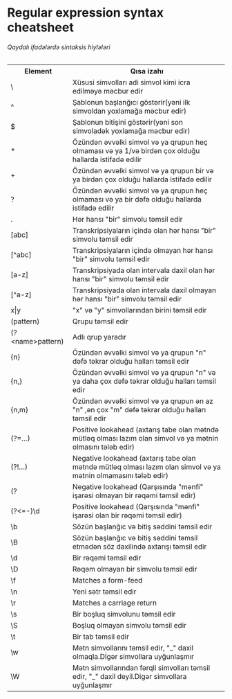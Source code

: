 # Regular expression syntax cheatsheet
###### Qaydalı ifadələrdə sintaksis hiylələri

<table>
<tbody>
<tr>
<th>Element</th>
<th>Qısa izahı</th>
</tr>
<tr>
<td>\</td>
<td>Xüsusi simvolları adi simvol kimi icra edilməyə məcbur edir</td>
</tr>
<tr>
<td>^</td>
<td>Şablonun başlanğıcı göstərir(yəni ilk simvoldan yoxlamağa məcbur edir)</td>
</tr>
<tr>
<td>$</td>
<td>Şablonun bitişini göstərir(yəni son simvoladək yoxlamağa məcbur edir)</td>
</tr>
<tr>
<td>*</td>
<td>Özündən əvvəlki simvol və ya qrupun heç olmaması və ya 1/və birdən çox olduğu hallarda istifadə edilir</td>
</tr>
<tr>
<td>+</td>
<td>Özündən əvvəlki simvol və ya qrupun bir və ya birdən çox olduğu hallarda istifadə edilir</td>
</tr>
<tr>
<td>?</td>
<td>Özündən əvvəlki simvol və ya qrupun heç olmaması və ya bir dəfə olduğu hallarda istifadə edilir</td>
</tr>
<tr>
<td>.</td>
<td>Hər hansı "bir" simvolu təmsil edir</td>
</tr>
<tr>
<td>[abc]</td>
<td>Transkripsiyaların içində olan hər hansı "bir" simvolu təmsil edir</td>
</tr>
<tr>
<td>[^abc]</td>
<td>Transkripsiyaların içində olmayan hər hansı "bir" simvolu təmsil edir</td>
</tr>
<tr>
<td>[a-z]</td>
<td>Transkripsiyada olan intervala daxil olan hər hansı "bir" simvolu təmsil edir</td>
</tr>
<tr>
<td>[^a-z]</td>
<td>Transkripsiyada olan intervala daxil olmayan hər hansı "bir" simvolu təmsil edir</td>
</tr>
<tr>
<td>x|y</td>
<td>"x" və "y" simvollarından birini təmsil edir </td>
</tr>
<tr>
<td>(pattern)</td>
<td>Qrupu təmsil edir</td>
</tr>
<tr>
<td>(?&lt;name&gt;pattern)</td>
<td>Adlı qrup yaradır</td>
</tr>
<tr>
<td>{n}</td>
<td>Özündən əvvəlki simvol və ya qrupun "n" dəfə təkrar olduğu halları təmsil edir</td>
</tr>
<tr>
<td>{n,}</td>
<td>Özündən əvvəlki simvol və ya qrupun "n" və ya daha çox dəfə təkrar olduğu halları təmsil edir</td>
</tr>
<tr>
<td>{n,m}</td>
<td>Özündən əvvəlki simvol və ya qrupun ən az "n" ,ən çox "m" dəfə təkrar olduğu halları təmsil edir</td>
</tr>
<tr>
<td>(?=…)</td>
<td>Positive lookahead (axtarış tabe olan mətndə mütləq olması lazım olan simvol və ya mətnin olmasını tələb edir)</td>
</tr>
<tr>
<td>(?!…)</td>
<td>Negative lookahead (axtarış tabe olan mətndə mütləq olması lazım olan simvol və ya mətnin olmamasını tələb edir)</td>
</tr>
<tr>
<td>(?<!-)\d</td>
<td>Negative lookahead (Qarşısında "mənfi" işarəsi olmayan bir rəqəmi təmsil edir)</td>
</tr>
<tr>
<td>(?<=-)\d</td>
<td>Positive lookahead (Qarşısında "mənfi" işarəsi olan bir rəqəmi təmsil edir)</td>
</tr>
<tr>
<td>\b</td>
<td>Sözün başlanğıc və bitiş səddini təmsil edir</td>
</tr>
<tr>
<td>\B</td>
<td>Sözün başlanğıc və bitiş səddini təmsil etmədən söz daxilində axtarışı təmsil edir</td>
</tr>
<tr>
<td>\d</td>
<td>Bir rəqəmi təmsil edir</td>
</tr>
<tr>
<td>\D</td>
<td>Rəqəm olmayan bir simvolu təmsil edir</td>
</tr>
<tr>
<td>\f</td>
<td>Matches a form-feed</td>
</tr>
<tr>
<td>\n</td>
<td>Yeni sətr təmsil edir</td>
</tr>
<tr>
<td>\r</td>
<td>Matches a carriage return</td>
</tr>
<tr>
<td>\s</td>
<td>Bir boşluq simvolunu təmsil edir</td>
</tr>
<tr>
<td>\S</td>
<td>Boşluq olmayan simvolu təmsil edir</td>
</tr>
<tr>
<td>\t</td>
<td>Bir tab təmsil edir</td>
</tr>
<tr>
<td>\w</td>
<td>Mətn simvollarını təmsil edir, "_" daxil olmaqla.Dİgər simvollara uyğunlaşmır</td>
</tr>
<tr>
<td>\W</td>
<td>Mətn simvollarından fərqli simvolları təmsil edir, "_" daxil deyil.Digər simvollara uyğunlaşmır</td>
</tr>
</tbody>
</table>
